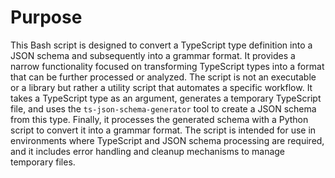 # Purpose
This Bash script is designed to convert a TypeScript type definition into a JSON schema and subsequently into a grammar format. It provides a narrow functionality focused on transforming TypeScript types into a format that can be further processed or analyzed. The script is not an executable or a library but rather a utility script that automates a specific workflow. It takes a TypeScript type as an argument, generates a temporary TypeScript file, and uses the `ts-json-schema-generator` tool to create a JSON schema from this type. Finally, it processes the generated schema with a Python script to convert it into a grammar format. The script is intended for use in environments where TypeScript and JSON schema processing are required, and it includes error handling and cleanup mechanisms to manage temporary files.
